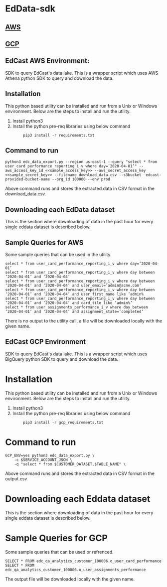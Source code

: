 # EdData-sdk

## [AWS](https://github.com/avinash-u/eddata-sdk/tree/gcp-eddata-sdk#edcast-aws-environment)
## [GCP](https://github.com/avinash-u/eddata-sdk/tree/gcp-eddata-sdk#edcast-gcp-environment)

## EdCast AWS Environment: 
SDK to query EdCast's data lake. This is a wrapper script which uses AWS Athena python SDK to query and download the data.


## Installation
This python based utility can be installed and run from a Unix or Windows environment. Below are the steps to install and run the utility.

1. Install python3
2. Install the python pre-req libraries using below command

````
        pip3 install -r requirements.txt
````
## Command to run
````
python3 edc_data_export.py --region us-east-1 --query "select * from user_card_performance_reporting_i_v where day=’2020-04-01’" --aws_access_key_id <<sample_access_key>> --aws_secret_access_key <<sample_secret_key>> --filename download_data.csv --s3bucket  edcast-provided-bucket-name --org_id 100000 --env prod
````
Above command runs and stores the extracted data in CSV format in the download_data.csv.



## Downloading each EdData dataset
This is the section where downloading of data in the past hour for every single eddata dataset is described below.

## Sample Queries for AWS
Some sample queries that can be used in the utility.

````
select * from user_card_performance_reporting_i_v where day=’2020-04-01’
select * from user_card_performance_reporting_i_v where day between ‘2020-04-01’ and ‘2020-04-04’
select * from user_card_performance_reporting_i_v where day between ‘2020-04-01’ and ‘2020-04-04’ and user_email=’admin@acme.com’
select * from user_card_performance_reporting_i_v where day between ‘2020-04-01’ and ‘2020-04-04’ and user_first_name like ’admin%
select * from user_card_performance_reporting_i_v where day between ‘2020-04-01’ and ‘2020-04-04’ and card_tile like ‘admin%’
select * from user_assignments_performance_i_v where day between ‘2020-04-01’ and ‘2020-04-04’ and assignment_state=’completed’
````
There is no output to the utility call, a file will be downloaded locally with the given name.


## EdCast GCP Environment

SDK to query EdCast's data lake. This is a wrapper script which uses BigQuery python SDK to query and download the data.

# Installation
This python based utility can be installed and run from a Unix or Windows environment. Below are the steps to install and run the utility.

1. Install python3
2. Install the python pre-req libraries using below command

````
        pip3 install -r gcp_requirements.txt
````
# Command to run 
````
GCP_ENV=yes python3 edc_data_export.py \
    -c $SERVICE_ACCOUNT_JSON \
    -q "select * from $CUSTOMER_DATASET.$TABLE_NAME" \
````
Above command runs and stores the extracted data in CSV format in the output.csv

# Downloading each Eddata dataset
This is the section where downloading of data in the past hour for every single eddata dataset is described below.

# Sample Queries for GCP
Some sample queries that can be used or refrenced.

````
SELECT * FROM edc_qa_analytics_customer_100006.o_user_card_performance
SELECT * FROM edc_qa_analytics_customer_100006.o_user_assignments_performance
````
The output file will be downloaded locally with the given name.